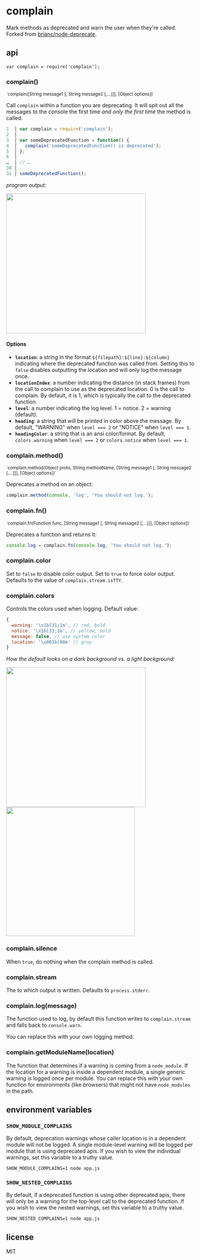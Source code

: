 # complain

Mark methods as deprecated and warn the user when they're called. Forked from [brianc/node-deprecate](https://github.com/brianc/node-deprecate).

## api

`var complain = require('complain');`

### complain()
<sup>
`complain([String message1 [, String message2 [,...]]], [Object options])`
</sup>

Call `complain` within a function you are deprecating.  It will spit out all the messages to the console the first time _and only the first time_ the method is called.

```js
1  │ var complain = require('complain');
2  │
3  │ var someDeprecatedFunction = function() {
4  │   complain('someDeprecatedFunction() is deprecated');
5  │ };
6  │
…  │ // …
30 │
31 │ someDeprecatedFunction();
```

_program output:_

<img width="373" src="https://cloud.githubusercontent.com/assets/1958812/20812831/f2a1cde0-b7c7-11e6-93e6-1613e028e719.png">

#### Options

- **`location`**: a string in the format `${filepath}:${line}:${column}` indicating where the deprecated function was called from.  Setting this to `false` disables outputting the location and will only log the message once.
- **`locationIndex`**: a number indicating the distance (in stack frames) from the call to complain to use as the deprecated location. 0 is the call to complain.  By default, it is 1, which is typically the call to the deprecated function.
- **`level`**: a number indicating the log level. 1 = notice. 2 = warning (default).
- **`heading`**: a string that will be printed in color above the message. By default, "WARNING" when `level === 2` or "NOTICE" when `level === 1`.
- **`headingColor`**: a string that is an ansi color/format. By default, `colors.warning` when `level === 2` or `colors.notice` when `level === 1`.

### complain.method()
<sup>
`complain.method(Object proto, String methodName, [String message1 [, String message2 [,...]]], [Object options])`
</sup>

Deprecates a method on an object:

```js
complain.method(console, 'log', 'You should not log.');
```

### complain.fn()
<sup>
`complain.fn(Function func, [String message1 [, String message2 [,...]]], [Object options])`
</sup>

Deprecates a function and returns it:

```js
console.log = complain.fn(console.log, 'You should not log.');
```

### complain.color

Set to `false` to disable color output.  Set to `true` to force color output.  Defaults to the value of `complain.stream.isTTY`.


### complain.colors

Controls the colors used when logging. Default value:
```js
{
  warning: '\x1b[31;1m', // red, bold
  notice: '\x1b[33;1m', // yellow, bold
  message: false, // use system color
  location: '\u001b[90m' // gray
}
```

_How the default looks on a dark background vs. a light background:_

<img width="373" src="https://cloud.githubusercontent.com/assets/1958812/20812831/f2a1cde0-b7c7-11e6-93e6-1613e028e719.png"><img width="344" src="https://cloud.githubusercontent.com/assets/1958812/20812832/f2a1edb6-b7c7-11e6-81f5-73319ae5f968.png">

### complain.silence

When `true`, do nothing when the complain method is called.

### complain.stream

The to which output is written.  Defaults to `process.stderr`.

### complain.log(message)

The function used to log, by default this function writes to `complain.stream` and falls back to `console.warn`.

You can replace this with your own logging method.

### complain.getModuleName(location)

The function that determines if a warning is coming from a `node_module`.  If the location for a warning is inside a dependent module, a single generic warning is logged once per module.  You can replace this with your own function for environments (like browsers) that might not have `node_modules` in the path.

## environment variables

### `SHOW_MODULE_COMPLAINS`

By default, deprecation warnings whose caller location is in a dependent module will not be logged.  A single module-level warning will be logged per module that is using deprecated apis.  If you wish to view the individual warnings, set this variable to a truthy value.

```
SHOW_MODULE_COMPLAINS=1 node app.js
```

### `SHOW_NESTED_COMPLAINS`

By default, if a deprecated function is using other deprecated apis, there will only be a warning for the top-level call to the deprecated function.  If you wish to view the nested warnings, set this variable to a truthy value.

```
SHOW_NESTED_COMPLAINS=1 node app.js
```

## license

MIT
